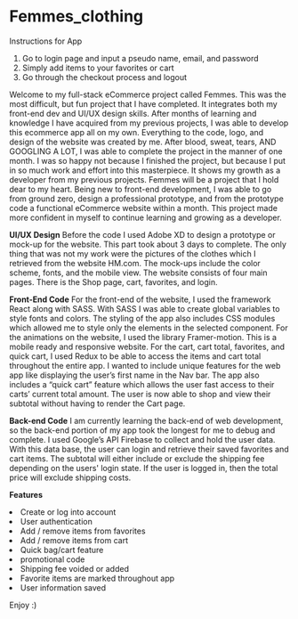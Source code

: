 # Femmes_clothing

Instructions for App
1.	Go to login page and input a pseudo name, email, and password
2.	Simply add items to your favorites or cart
3.	Go through the checkout process and logout


Welcome to my full-stack eCommerce project called Femmes. This was the most difficult, but fun project that I have completed. It integrates both my front-end dev and UI/UX design skills. After months of learning and knowledge I have acquired from my previous projects, I was able to develop this ecommerce app all on my own. Everything to the code, logo, and design of the website was created by me. After blood, sweat, tears, AND GOOGLING A LOT, I was able to complete the project in the manner of one month. I was so happy not because I finished the project, but because I put in so much work and effort into this masterpiece. It shows my growth as a developer from my previous projects. Femmes will be a project that I hold dear to my heart. Being new to front-end development, I was able to go from ground zero, design a professional prototype, and from the prototype code a functional eCommerce website within a month. This project made more confident in myself to continue learning and growing as a developer.

<b>UI/UX Design</b>
Before the code I used Adobe XD to design a prototype or mock-up for the website. This part took about 3 days to complete. The only thing that was not my work were the pictures of the clothes which I retrieved from the website HM.com. The mock-ups include the color scheme, fonts, and the mobile view. The website consists of four main pages. There is the Shop page, cart, favorites, and login.

<b>Front-End Code</b>
For the front-end of the website, I used the framework React along with SASS. With SASS I was able to create global variables to style fonts and colors. The styling of the app also includes CSS modules which allowed me to style only the elements in the selected component. For the animations on the website, I used the library Framer-motion. This is a mobile ready and responsive website. For the cart, cart total, favorites, and quick cart, I used Redux to be able to access the items and cart total throughout the entire app. I wanted to include unique features for the web app like displaying the user’s first name in the Nav bar. The app also includes a “quick cart” feature which allows the user fast access to their carts’ current total amount. The user is now able to shop and view their subtotal without having to render the Cart page.

<b>Back-end Code</b>
I am currently learning the back-end of web development, so the back-end portion of my app took the longest for me to debug and complete. I used Google’s API Firebase to collect and hold the user data. With this data base, the user can login and retrieve their saved favorites and cart items. The subtotal will either include or exclude the shipping fee depending on the users' login state. If the user is logged in, then the total price will exclude shipping costs. 

<b>Features</b>
<li>Create or log into account</li>
<li>User authentication</li>
<li>Add / remove items from favorites</li>
<li>Add / remove items from cart</li>
<li>Quick bag/cart feature</li>
<li>promotional code</li>
<li>Shipping fee voided or added</li>
<li>Favorite items are marked throughout app</li>
<li>User information saved</li>



Enjoy :)
